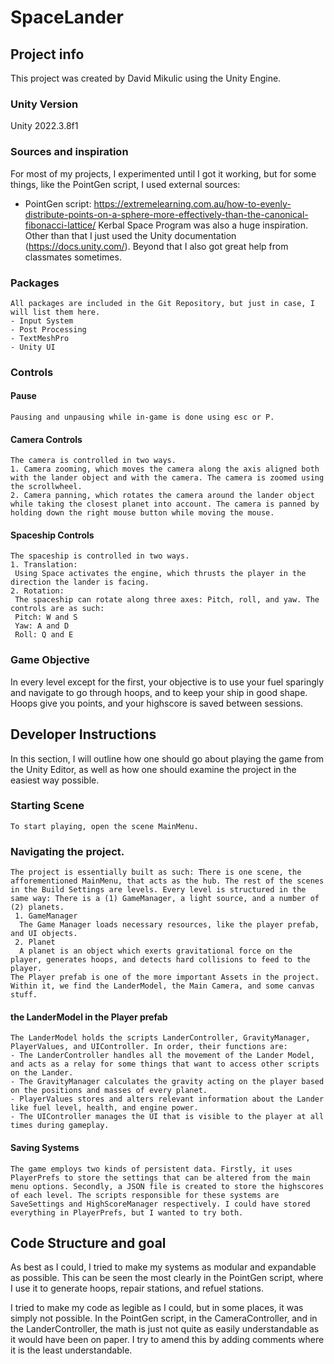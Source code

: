 # SpaceLander 
 ## Project info 
  This project was created by David Mikulic using the Unity Engine.
  ### Unity Version
   Unity 2022.3.8f1
  ### Sources and inspiration
   For most of my projects, I experimented until I got it working, but for some things, like the PointGen script, I used external sources:
   - PointGen script: https://extremelearning.com.au/how-to-evenly-distribute-points-on-a-sphere-more-effectively-than-the-canonical-fibonacci-lattice/
   Kerbal Space Program was also a huge inspiration. Other than that I just used the Unity documentation (https://docs.unity.com/). Beyond that I also got great help from classmates sometimes.
  ### Packages
    All packages are included in the Git Repository, but just in case, I will list them here.
    - Input System
    - Post Processing
    - TextMeshPro
    - Unity UI
  ### Controls
   #### Pause
    Pausing and unpausing while in-game is done using esc or P.
   #### Camera Controls
    The camera is controlled in two ways.
    1. Camera zooming, which moves the camera along the axis aligned both with the lander object and with the camera. The camera is zoomed using the scrollwheel.
    2. Camera panning, which rotates the camera around the lander object while taking the closest planet into account. The camera is panned by holding down the right mouse button while moving the mouse. 
   #### Spaceship Controls
    The spaceship is controlled in two ways.
    1. Translation:
     Using Space activates the engine, which thrusts the player in the direction the lander is facing.
    2. Rotation:
     The spaceship can rotate along three axes: Pitch, roll, and yaw. The controls are as such:
     Pitch: W and S
     Yaw: A and D
     Roll: Q and E
  ### Game Objective
   In every level except for the first, your objective is to use your fuel sparingly and navigate to go through hoops, and to keep your ship in good shape. Hoops give you points, and your highscore is saved between sessions.
  ## Developer Instructions
   In this section, I will outline how one should go about playing the game from the Unity Editor, as well as how one should examine the project in the easiest way possible.
   ### Starting Scene
    To start playing, open the scene MainMenu.
   ### Navigating the project.
    The project is essentially built as such: There is one scene, the afforementioned MainMenu, that acts as the hub. The rest of the scenes in the Build Settings are levels. Every level is structured in the same way: There is a (1) GameManager, a light source, and a number of (2) planets.
     1. GameManager
      The Game Manager loads necessary resources, like the player prefab, and UI objects.
     2. Planet
      A planet is an object which exerts gravitational force on the player, generates hoops, and detects hard collisions to feed to the player.
    The Player prefab is one of the more important Assets in the project. Within it, we find the LanderModel, the Main Camera, and some canvas stuff.
   #### the LanderModel in the Player prefab
    The LanderModel holds the scripts LanderController, GravityManager, PlayerValues, and UIController. In order, their functions are:
    - The LanderController handles all the movement of the Lander Model, and acts as a relay for some things that want to access other scripts on the Lander.
    - The GravityManager calculates the gravity acting on the player based on the positions and masses of every planet.
    - PlayerValues stores and alters relevant information about the Lander like fuel level, health, and engine power.
    - The UIController manages the UI that is visible to the player at all times during gameplay.
   #### Saving Systems
    The game employs two kinds of persistent data. Firstly, it uses PlayerPrefs to store the settings that can be altered from the main menu options. Secondly, a JSON file is created to store the highscores of each level. The scripts responsible for these systems are SaveSettings and HighScoreManager respectively. I could have stored everything in PlayerPrefs, but I wanted to try both.
 ## Code Structure and goal
  As best as I could, I tried to make my systems as modular and expandable as possible. This can be seen the most clearly in the PointGen script, where I use it to generate hoops, repair stations, and refuel stations.

  I tried to make my code as legible as I could, but in some places, it was simply not possible. In the PointGen script, in the CameraController, and in the LanderController, the math is just not quite as easily understandable as it would have been on paper. I try to amend this by adding comments where it is the least understandable.